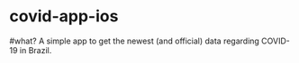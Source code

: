 # covid-app-ios

#what?
A simple app to get the newest (and official) data regarding COVID-19 in Brazil.
